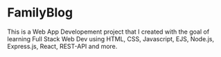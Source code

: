 # FamilyBlog
This is a Web App Developement project that I created with the goal of learning Full Stack Web Dev using HTML, CSS, Javascript, EJS, Node.js, Express.js, React, REST-API and more.
